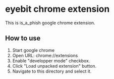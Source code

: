 # eyebit chrome extension

This is is_a_phish google chrome extension.

## How to use

1. Start google chrome
2. Open URL: chrome://extensions
3. Enable "developper mode" checkbox.
4. Click "Load unpacked extension" button.
5. Navigate to this directory and select it.
